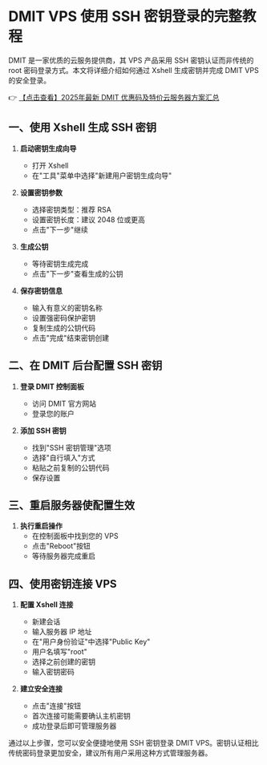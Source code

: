 # DMIT VPS 使用 SSH 密钥登录的完整教程

DMIT 是一家优质的云服务提供商，其 VPS 产品采用 SSH 密钥认证而非传统的 root 密码登录方式。本文将详细介绍如何通过 Xshell 生成密钥并完成 DMIT VPS 的安全登录。

👉 [【点击查看】2025年最新 DMIT 优惠码及特价云服务器方案汇总](https://bit.ly/dmit_coupon)

## 一、使用 Xshell 生成 SSH 密钥

1. **启动密钥生成向导**
   - 打开 Xshell
   - 在"工具"菜单中选择"新建用户密钥生成向导"

2. **设置密钥参数**
   - 选择密钥类型：推荐 RSA
   - 设置密钥长度：建议 2048 位或更高
   - 点击"下一步"继续

3. **生成公钥**
   - 等待密钥生成完成
   - 点击"下一步"查看生成的公钥

4. **保存密钥信息**
   - 输入有意义的密钥名称
   - 设置强密码保护密钥
   - 复制生成的公钥代码
   - 点击"完成"结束密钥创建

## 二、在 DMIT 后台配置 SSH 密钥

1. **登录 DMIT 控制面板**
   - 访问 DMIT 官方网站
   - 登录您的账户

2. **添加 SSH 密钥**
   - 找到"SSH 密钥管理"选项
   - 选择"自行填入"方式
   - 粘贴之前复制的公钥代码
   - 保存设置

## 三、重启服务器使配置生效

1. **执行重启操作**
   - 在控制面板中找到您的 VPS
   - 点击"Reboot"按钮
   - 等待服务器完成重启

## 四、使用密钥连接 VPS

1. **配置 Xshell 连接**
   - 新建会话
   - 输入服务器 IP 地址
   - 在"用户身份验证"中选择"Public Key"
   - 用户名填写"root"
   - 选择之前创建的密钥
   - 输入密钥密码

2. **建立安全连接**
   - 点击"连接"按钮
   - 首次连接可能需要确认主机密钥
   - 成功登录后即可管理服务器

通过以上步骤，您可以安全便捷地使用 SSH 密钥登录 DMIT VPS。密钥认证相比传统密码登录更加安全，建议所有用户采用这种方式管理服务器。